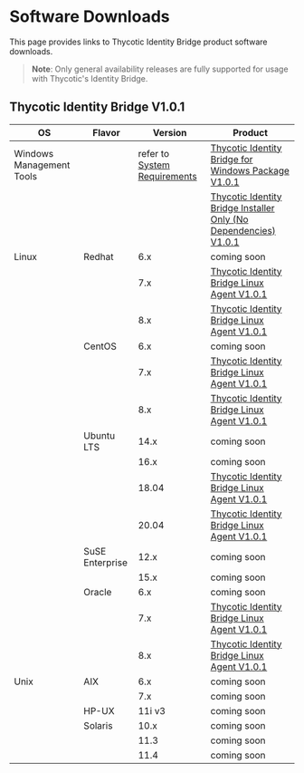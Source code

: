 [title]: # (Software Downloads)
[tags]: # (links)
[priority]: # (3)
# Software Downloads

This page provides links to Thycotic Identity Bridge product software downloads.

>**Note**: Only general availability releases are fully supported for usage with Thycotic's Identity Bridge.

## Thycotic Identity Bridge V1.0.1

| OS | Flavor | Version | Product |
| ----- | ----- | ----- | ----- |
| Windows Management Tools | | refer to [System Requirements](index.md#windows__amp__active_directory_requirements) | [Thycotic Identity Bridge for Windows Package V1.0.1](https://tmsnuget.thycotic.com/software/IdBridge/ThycoticIdentityBridge_x64_v1.0.95.0.exe) |
| | | | [Thycotic Identity Bridge Installer Only (No Dependencies) V1.0.1](https://tmsnuget.thycotic.com/software/IdBridge/ADBridge.Installer_x64_v1.0.95.0.msi) |
| Linux | Redhat | 6.x | coming soon |
| | | 7.x | [Thycotic Identity Bridge Linux Agent V1.0.1](https://tmsnuget.thycotic.com/software/IdBridge/centos7/pmagent_x86_64_v1.0.1.rpm) |
| | | 8.x | [Thycotic Identity Bridge Linux Agent V1.0.1](https://tmsnuget.thycotic.com/software/IdBridge/centos8/pmagent_x86_64_v1.0.1.rpm) |
| | CentOS | 6.x | coming soon |
| | | 7.x | [Thycotic Identity Bridge Linux Agent V1.0.1](https://tmsnuget.thycotic.com/software/IdBridge/centos7/pmagent_x86_64_v1.0.1.rpm) |
| | | 8.x | [Thycotic Identity Bridge Linux Agent V1.0.1](https://tmsnuget.thycotic.com/software/IdBridge/centos8/pmagent_x86_64_v1.0.1.rpm) |
| | Ubuntu LTS | 14.x | coming soon |
| | | 16.x | coming soon |
| | | 18.04 | [Thycotic Identity Bridge Linux Agent V1.0.1](https://tmsnuget.thycotic.com/software/IdBridge/ubuntu18/pmagent_x86_64_v1.0.1.deb) |
| | | 20.04 | [Thycotic Identity Bridge Linux Agent V1.0.1](https://tmsnuget.thycotic.com/software/IdBridge/ubuntu20/pmagent_x86_64_v1.0.1.deb) |
| | SuSE Enterprise | 12.x | coming soon |
| | | 15.x | coming soon |
| | Oracle | 6.x | coming soon |
| | | 7.x | [Thycotic Identity Bridge Linux Agent V1.0.1](https://tmsnuget.thycotic.com/software/IdBridge/centos7/pmagent_x86_64_v1.0.1.rpm) |
| | | 8.x | [Thycotic Identity Bridge Linux Agent V1.0.1](https://tmsnuget.thycotic.com/software/IdBridge/centos8/pmagent_x86_64_v1.0.1.rpm) |
| Unix | AIX | 6.x | coming soon |
| | | 7.x | coming soon |
| | HP-UX | 11i v3 | coming soon |
| | Solaris | 10.x | coming soon |
| | | 11.3 | coming soon |
| | | 11.4 | coming soon |
